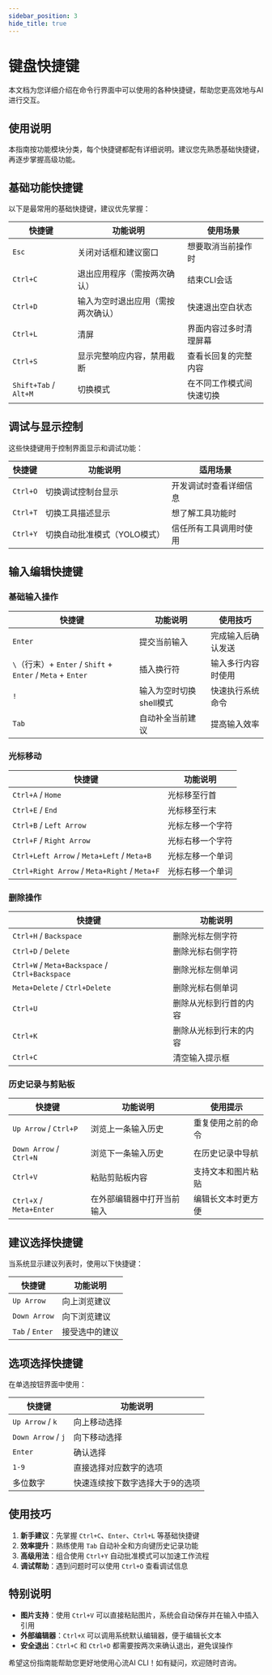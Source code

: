 ```yaml
---
sidebar_position: 3
hide_title: true
---
```


# 键盘快捷键

本文档为您详细介绍在命令行界面中可以使用的各种快捷键，帮助您更高效地与AI进行交互。

## 使用说明

本指南按功能模块分类，每个快捷键都配有详细说明。建议您先熟悉基础快捷键，再逐步掌握高级功能。

## 基础功能快捷键

以下是最常用的基础快捷键，建议优先掌握：

| 快捷键 | 功能说明 | 使用场景 |
| ------ | -------- | -------- |
| `Esc`  | 关闭对话框和建议窗口 | 想要取消当前操作时 |
| `Ctrl+C`  | 退出应用程序（需按两次确认） | 结束CLI会话 |
| `Ctrl+D`  | 输入为空时退出应用（需按两次确认） | 快速退出空白状态 |
| `Ctrl+L`  | 清屏 | 界面内容过多时清理屏幕 |
| `Ctrl+S`  | 显示完整响应内容，禁用截断 | 查看长回复的完整内容 |
| `Shift+Tab` / `Alt+M`  | 切换模式 | 在不同工作模式间快速切换 |

## 调试与显示控制

这些快捷键用于控制界面显示和调试功能：

| 快捷键 | 功能说明 | 适用场景 |
| ------ | -------- | -------- |
| `Ctrl+O`  | 切换调试控制台显示 | 开发调试时查看详细信息 |
| `Ctrl+T`  | 切换工具描述显示 | 想了解工具功能时 |
| `Ctrl+Y`  | 切换自动批准模式（YOLO模式） | 信任所有工具调用时使用 |

## 输入编辑快捷键

### 基础输入操作

| 快捷键                                                     | 功能说明 | 使用技巧 |
|---------------------------------------------------------| -------- | -------- |
| `Enter`                                                 | 提交当前输入 | 完成输入后确认发送 |
| `\`（行末）+ `Enter` / `Shift` + `Enter` / `Meta` + `Enter` | 插入换行符 | 输入多行内容时使用 |
| `!`                                                     | 输入为空时切换shell模式 | 快速执行系统命令 |
| `Tab`                                                   | 自动补全当前建议 | 提高输入效率 |

### 光标移动

| 快捷键 | 功能说明 |
| ------ | -------- |
| `Ctrl+A` / `Home`  | 光标移至行首 |
| `Ctrl+E` / `End`  | 光标移至行末 |
| `Ctrl+B` / `Left Arrow`  | 光标左移一个字符 |
| `Ctrl+F` / `Right Arrow`  | 光标右移一个字符 |
| `Ctrl+Left Arrow` / `Meta+Left` / `Meta+B`  | 光标左移一个单词 |
| `Ctrl+Right Arrow` / `Meta+Right` / `Meta+F`  | 光标右移一个单词 |

### 删除操作

| 快捷键 | 功能说明 |
| ------ | -------- |
| `Ctrl+H` / `Backspace`  | 删除光标左侧字符 |
| `Ctrl+D` / `Delete`  | 删除光标右侧字符 |
| `Ctrl+W` / `Meta+Backspace` / `Ctrl+Backspace`  | 删除光标左侧单词 |
| `Meta+Delete` / `Ctrl+Delete`  | 删除光标右侧单词 |
| `Ctrl+U`  | 删除从光标到行首的内容 |
| `Ctrl+K`  | 删除从光标到行末的内容 |
| `Ctrl+C`  | 清空输入提示框 |

### 历史记录与剪贴板

| 快捷键 | 功能说明 | 使用提示 |
| ------ | -------- | -------- |
| `Up Arrow` / `Ctrl+P`  | 浏览上一条输入历史 | 重复使用之前的命令 |
| `Down Arrow` / `Ctrl+N`  | 浏览下一条输入历史 | 在历史记录中导航 |
| `Ctrl+V`  | 粘贴剪贴板内容 | 支持文本和图片粘贴 |
| `Ctrl+X` / `Meta+Enter`  | 在外部编辑器中打开当前输入 | 编辑长文本时更方便 |

## 建议选择快捷键

当系统显示建议列表时，使用以下快捷键：

| 快捷键 | 功能说明 |
| ------ | -------- |
| `Up Arrow`  | 向上浏览建议 |
| `Down Arrow`  | 向下浏览建议 |
| `Tab` / `Enter`  | 接受选中的建议 |

## 选项选择快捷键

在单选按钮界面中使用：

| 快捷键 | 功能说明 |
| ------ | -------- |
| `Up Arrow` / `k`  | 向上移动选择 |
| `Down Arrow` / `j`  | 向下移动选择 |
| `Enter`  | 确认选择 |
| `1-9`  | 直接选择对应数字的选项 |
| 多位数字  | 快速连续按下数字选择大于9的选项 |

## 使用技巧

1. **新手建议**：先掌握 `Ctrl+C`、`Enter`、`Ctrl+L` 等基础快捷键
2. **效率提升**：熟练使用 `Tab` 自动补全和方向键历史记录功能
3. **高级用法**：组合使用 `Ctrl+Y` 自动批准模式可以加速工作流程
4. **调试帮助**：遇到问题时可以使用 `Ctrl+O` 查看调试信息

## 特别说明

- **图片支持**：使用 `Ctrl+V` 可以直接粘贴图片，系统会自动保存并在输入中插入引用
- **外部编辑器**：`Ctrl+X` 可以调用系统默认编辑器，便于编辑长文本
- **安全退出**：`Ctrl+C` 和 `Ctrl+D` 都需要按两次来确认退出，避免误操作

希望这份指南能帮助您更好地使用心流AI CLI！如有疑问，欢迎随时咨询。
